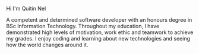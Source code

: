 Hi I'm Quitin Nel

A competent and determined software developer with an honours degree in BSc Information Technology.
Throughout my education, I have demonstrated high levels of motivation, work ethic and teamwork to achieve my grades. I enjoy coding and learning about new technologies and seeing how the world changes around it.


<!--
**QuintinJN/QuintinJN** is a ✨ _special_ ✨ repository because its `README.md` (this file) appears on your GitHub profile.



- 🔭 I’m currently working on ...
- 🌱 I’m currently learning ...
- 👯 I’m looking to collaborate on ...
- 🤔 I’m looking for help with ...
- 💬 Ask me about ...
- 📫 How to reach me: ...
- 😄 Pronouns: ...
- ⚡ Fun fact: ...
-->
